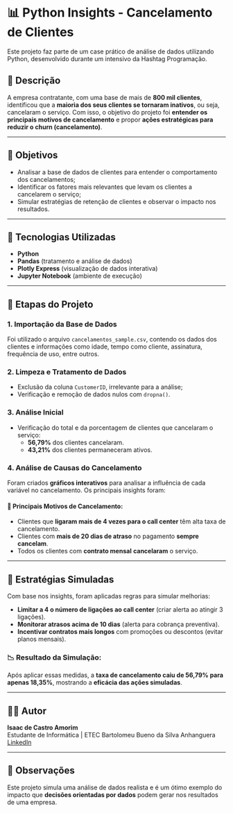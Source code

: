 # 📊 Python Insights - Cancelamento de Clientes

Este projeto faz parte de um case prático de análise de dados utilizando Python, desenvolvido durante um intensivo da Hashtag Programação.

## 🧠 Descrição

A empresa contratante, com uma base de mais de **800 mil clientes**, identificou que a **maioria dos seus clientes se tornaram inativos**, ou seja, cancelaram o serviço. Com isso, o objetivo do projeto foi **entender os principais motivos de cancelamento** e propor **ações estratégicas para reduzir o churn (cancelamento)**.

---

## 🎯 Objetivos

- Analisar a base de dados de clientes para entender o comportamento dos cancelamentos;
- Identificar os fatores mais relevantes que levam os clientes a cancelarem o serviço;
- Simular estratégias de retenção de clientes e observar o impacto nos resultados.

---

## 🧰 Tecnologias Utilizadas

- **Python**
- **Pandas** (tratamento e análise de dados)
- **Plotly Express** (visualização de dados interativa)
- **Jupyter Notebook** (ambiente de execução)

---

## 📝 Etapas do Projeto

### 1. Importação da Base de Dados
Foi utilizado o arquivo `cancelamentos_sample.csv`, contendo os dados dos clientes e informações como idade, tempo como cliente, assinatura, frequência de uso, entre outros.

### 2. Limpeza e Tratamento de Dados
- Exclusão da coluna `CustomerID`, irrelevante para a análise;
- Verificação e remoção de dados nulos com `dropna()`.

### 3. Análise Inicial
- Verificação do total e da porcentagem de clientes que cancelaram o serviço:
  - **56,79%** dos clientes cancelaram.
  - **43,21%** dos clientes permaneceram ativos.

### 4. Análise de Causas do Cancelamento
Foram criados **gráficos interativos** para analisar a influência de cada variável no cancelamento. Os principais insights foram:

#### 📌 Principais Motivos de Cancelamento:
- Clientes que **ligaram mais de 4 vezes para o call center** têm alta taxa de cancelamento.
- Clientes com **mais de 20 dias de atraso** no pagamento **sempre cancelam**.
- Todos os clientes com **contrato mensal** **cancelaram** o serviço.

---

## 🔁 Estratégias Simuladas

Com base nos insights, foram aplicadas regras para simular melhorias:

- **Limitar a 4 o número de ligações ao call center** (criar alerta ao atingir 3 ligações).
- **Monitorar atrasos acima de 10 dias** (alerta para cobrança preventiva).
- **Incentivar contratos mais longos** com promoções ou descontos (evitar planos mensais).

### 📉 Resultado da Simulação:

Após aplicar essas medidas, a **taxa de cancelamento caiu de 56,79% para apenas 18,35%**, mostrando a **eficácia das ações simuladas**.

---

## 👨‍💻 Autor

**Isaac de Castro Amorim**  
Estudante de Informática | ETEC Bartolomeu Bueno da Silva Anhanguera  
[LinkedIn](https://www.linkedin.com/in/isaac-amorim-1646ab265)

---

## 📌 Observações

Este projeto simula uma análise de dados realista e é um ótimo exemplo do impacto que **decisões orientadas por dados** podem gerar nos resultados de uma empresa.

